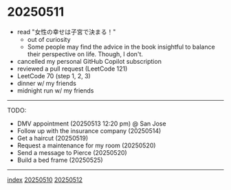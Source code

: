 <head><meta name="viewport" content="width=device-width, initial-scale=1.0, user-scalable=yes" /><meta charset="UTF-8"></head>

# 20250511

- read "女性の幸せは子宮で決まる！"
	- out of curiosity
	- Some people may find the advice in the book insightful to balance their perspective on life. Though, I don't.
- cancelled my personal GitHub Copilot subscription
- reviewed a pull request (LeetCode 121)
- LeetCode 70 (step 1, 2, 3)
- dinner w/ my friends
- midnight run w/ my friends

---

TODO:

- DMV appointment (20250513 12:20 pm) @ San Jose
- Follow up with the insurance company (20250514)
- Get a haircut (20250519)
- Request a maintenance for my room (20250520)
- Send a message to Pierce (20250520)
- Build a bed frame (20250525)

---

[index](../../index.html)
[20250510](20250510.html)
[20250512](20250512.html)
